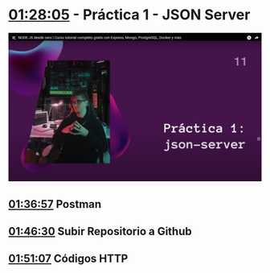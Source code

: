 # [01:28:05](https://www.youtube.com/watch?v=I17ln313Pjk&list=TLPQMDEwNjIwMjUxxiOoJ0A2bA&index=1&t=5285s) - **Práctica 1 - JSON Server**

![1748924144896](image/Practica1/1748924144896.png)

## [01:36:57](https://www.youtube.com/watch?v=I17ln313Pjk&list=TLPQMDEwNjIwMjUxxiOoJ0A2bA&index=1&t=5817s) Postman

## [01:46:30](https://www.youtube.com/watch?v=I17ln313Pjk&list=TLPQMDEwNjIwMjUxxiOoJ0A2bA&index=1&t=6390s) Subir Repositorio a Github

## [01:51:07](https://www.youtube.com/watch?v=I17ln313Pjk&list=TLPQMDEwNjIwMjUxxiOoJ0A2bA&index=1&t=6667s) Códigos HTTP
